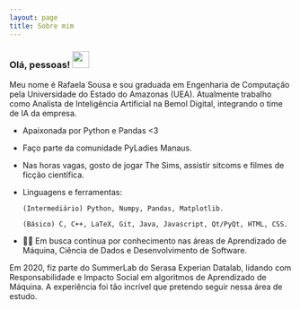 ```yaml
---
layout: page
title: Sobre mim
---
```


### Olá, pessoas! <img src="https://media.giphy.com/media/WUlplcMpOCEmTGBtBW/giphy.gif" width="30"> 

Meu nome é Rafaela Sousa e sou graduada em Engenharia de Computação pela Universidade do Estado do Amazonas (UEA). Atualmente trabalho como Analista de Inteligência Artificial na Bemol Digital, integrando o time de IA da empresa. 

- Apaixonada por Python e Pandas <3
- Faço parte da comunidade PyLadies Manaus. 
- Nas horas vagas, gosto de jogar The Sims, assistir sitcoms e filmes de ficção científica.
- Linguagens e ferramentas: 
      
      (Intermediário) Python, Numpy, Pandas, Matplotlib. 
      
      (Básico) C, C++, LaTeX, Git, Java, Javascript, Qt/PyQt, HTML, CSS.
      

- 👩‍💻 Em busca contínua por conhecimento nas áreas de Aprendizado de Máquina, Ciência de Dados e Desenvolvimento de Software.

Em 2020, fiz parte do SummerLab do Serasa Experian Datalab, lidando com Responsabilidade e Impacto Social em algoritmos de Aprendizado de Máquina. A experiência foi tão incrível que pretendo seguir nessa área de estudo. 
